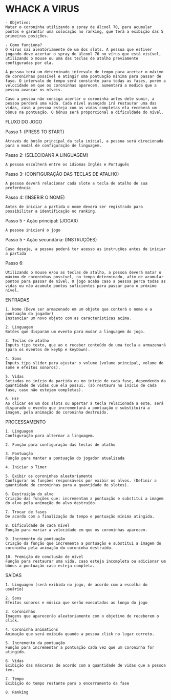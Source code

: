 # WHACK A VIRUS
    - Objetivo:
    Matar o coroninha utilizando o spray de álcool 70, para acumular pontos e garantir uma colocação no ranking, que terá a exibição das 5 primeiras posições.

    - Como funciona?
    O vírus sai aleatóriamente de um dos slots. A pessoa que estiver jogando deve acertar o spray de álcool 70 no vírus que está visível, utilizando o mouse ou uma das teclas de atalho previamente configuradas por ela.

    A pessoa terá um determinado intervalo de tempo para acertar o máximo de coroninhas possível e atingir uma pontuação mínima para passar de fase. O intervalo de tempo será constante para todas as fases, porém a velocidade em que os coroninhas aparecem, aumentará a medida que a pessoa avançar os níveis.

    Caso a pessoa não consiga acertar o coroninha antes dele sumir, a pessoa perderá uma vida. Cada nível avançado irá restaurar uma das vidas, caso a pessoa esteja com as vidas completas ela receberá um bônus na pontuação. O bônus será proporcional a dificuldade do nível.

    
FLUXO DO JOGO

Passo 1: (PRESS TO START)

    Através do botão principal da tela inicial, a pessoa será direcionada para o modal de configuração de linguagem.

Passo 2: (SELECIOANR A LINGUAGEM)

    A pessoa escolherá entre os idiomas Inglês e Português

Passo 3: (CONFIGURAÇÃO DAS TECLAS DE ATALHO)

    A pessoa deverá relacionar cada slote a tecla de atalho de sua preferência
    
Passo 4: (INSERIR O NOME)

    Antes de iniciar a partida o nome deverá ser registrado para possibilitar a identificação no ranking.

Passo 5 - Ação principal: (JOGAR)

    A pessoa iniciará o jogo

Passo 5 - Ação secundária: (INSTRUÇÕES)

    Caso deseje, a pessoa poderá ter acesso as instruções antes de iniciar a partida

Passo 6:

    Utilizando o mouse e/ou as teclas de atalho, a pessoa deverá matar o máximo de coroninhas possível, no tempo determinado, afim de acumular pontos para passar de nível. O jogo acaba caso a pessoa perca todas as vidas ou não acumule pontos suficientes para passar para o próximo nível.

ENTRADAS

    1. Nome (Deve ser armazenado em um objeto que conterá o nome e a pontuação do jogador)
    Instanciar um novo objeto com as características acima.

    2. Linguagem
    Botões que disparam um evento para mudar a linguagem do jogo.

    3. Teclas de atalho
    Inputs tipo texto, que ao o receber conteúdo de uma tecla a armazenará (para os eventos de keyUp e keyDown).

    4. Sons
    Inputs tipo slider para ajustar o volume (volume principal, volume do some e efeitos sonoros).

    5. Vidas
    Settadas no início da partida ou no início de cada fase, dependendo da quantidade de vidas que ela possui. (só restaura no início de cada fase, caso não estejam completas).

    6. Hit
    Ao clicar em um dos slots ou apertar a tecla relacionada a este, será disparado o evento que incrementará a pontuação e substituirá a imagem, pela animação do coroninha destruído.

PROCESSAMENTO

    1. Linguagem
    Configuração para alternar a linguagem.

    2. Função para configuração das teclas de atalho

    3. Pontuação
    Função para manter a pontuação do jogador atualizada

    4. Iniciar o Timer

    5. Exibir os coroninhas aleatoriamente
    Configurar as funções responsáveis por exibir os alvos. (Definir a quantidade de coroninhas para a quantidade de slotes).

    6. Destruição do alvo
    Criação das funções que: incrementam a pontuação e substitui a imagem do alvo pela animação do alvo destruído.

    7. Trocar de fases
    De acordo com a finalização do tempo e pontuação mínima atingida.

    8. Dificuldade de cada nível
    Função para variar a velocidade em que os coroninhas aparecem.

    9. Incremento da pontuação
    Criação da função que incrementa a pontuação e substitui a imagem do coroninha pela animação do coroninha destruído.

    10. Premição de conclusão de nível
    Função para restaurar uma vida, caso esteja incompleta ou adicionar um bônus a pontuação caso esteja completa.


SAÍDAS

    1. Linguagem (será exibida no jogo, de acordo com a escolha do usuário)
    
    2. Sons
    Efeitos sonoros e música que serão executados ao longo do jogo

    3. Coroninhas
    Imagens que aparecerão aleatoriamente com o objetivo de receberem o click.

    4. Coroninha animations
    Animação que será exibida quando a pessoa click no lugar correto.

    5. Incremento da pontuação
    Função para incrementar a pontuação cada vez que um coroninha for atingido.

    6. Vidas
    Exibição das máscaras de acordo com a quantidade de vidas que a pessoa tem.

    7. Tempo
    Exibição do tempo restante para o encerramento da fase

    8. Ranking